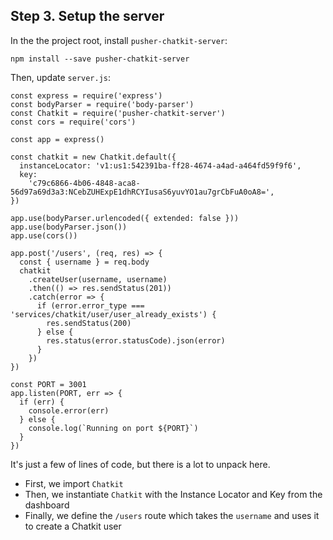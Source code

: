 
## Step 3. Setup the server

In the the project root, install  `pusher-chatkit-server`:


    npm install --save pusher-chatkit-server

Then, update `server.js`:


    const express = require('express')
    const bodyParser = require('body-parser')
    const Chatkit = require('pusher-chatkit-server')
    const cors = require('cors')
    
    const app = express()
    
    const chatkit = new Chatkit.default({
      instanceLocator: 'v1:us1:542391ba-ff28-4674-a4ad-a464fd59f9f6',
      key:
        'c79c6866-4b06-4848-aca8-56d97a69d3a3:NCebZUHExpE1dhRCYIusaS6yuvYO1au7grCbFuA0oA8=',
    })
    
    app.use(bodyParser.urlencoded({ extended: false }))
    app.use(bodyParser.json())
    app.use(cors())
    
    app.post('/users', (req, res) => {
      const { username } = req.body
      chatkit
        .createUser(username, username)
        .then(() => res.sendStatus(201))
        .catch(error => {
          if (error.error_type === 'services/chatkit/user/user_already_exists') {
            res.sendStatus(200)
          } else {
            res.status(error.statusCode).json(error)
          }
        })
    })
    
    const PORT = 3001
    app.listen(PORT, err => {
      if (err) {
        console.error(err)
      } else {
        console.log(`Running on port ${PORT}`)
      }
    })

It's just a few of lines of code, but there is a lot to unpack here.


- First, we import `Chatkit`
- Then, we instantiate `Chatkit` with the Instance Locator and Key from the dashboard
- Finally, we define the `/users` route which takes the `username` and uses it to create a Chatkit user
